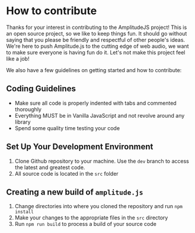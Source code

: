 # How to contribute
Thanks for your interest in contributing to the AmplitudeJS project! This is an open source project, so we like to keep things fun. It should go without saying that you please be friendly and respectful of other people's ideas. We're here to push Amplitude.js to the cutting edge of web audio, we want to make sure everyone is having fun do it. Let's not make this project feel like a job!

We also have a few guidelines on getting started and how to contribute:

## Coding Guidelines
- Make sure all code is properly indented with tabs and commented thoroughly
- Everything MUST be in Vanilla JavaScript and not revolve around any library
- Spend some quality time testing your code

## Set Up Your Development Environment
1. Clone Github repository to your machine. Use the `dev` branch to access the latest and greatest code.
2. All source code is located in the `src` folder

## Creating a new build of `amplitude.js`
1. Change directories into where you cloned the repository and run `npm install`
2. Make your changes to the appropriate files in the `src` directory
3. Run `npm run build` to process a build of your source code
